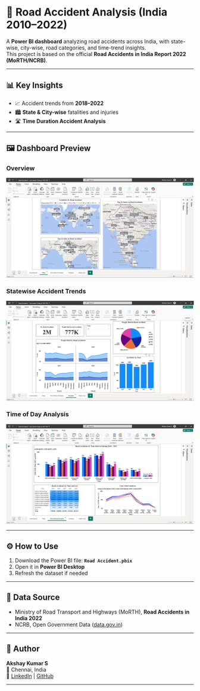 # 🚦 Road Accident Analysis (India 2010–2022)

A **Power BI dashboard** analyzing road accidents across India, with state-wise, city-wise, road categories, and time-trend insights.  
This project is based on the official **Road Accidents in India Report 2022 (MoRTH/NCRB)**.

---

## 📊 Key Insights

- 📈 Accident trends from **2018–2022**  
- 🏙️ **State & City-wise** fatalities and injuries  
- 🛣️ **Time Duration Accident Analysis**
---


## 🖼️ Dashboard Preview

### Overview
![Dashboard Preview](images/dashboard_overview.png)

### Statewise Accident Trends
![Statewise Trends](images/Month_Year_Analysis.png)

### Time of Day Analysis
![Time Analysis](images/time_analysis.png)

---

## ⚙️ How to Use

1. Download the Power BI file: **`Road Accident.pbix`**  
2. Open it in **Power BI Desktop**  
3. Refresh the dataset if needed  

---

## 📌 Data Source

- Ministry of Road Transport and Highways (MoRTH), **Road Accidents in India 2022**  
- NCRB, Open Government Data ([data.gov.in](https://morth.nic.in/sites/default/files/RA_2022_30_Oct.pdf))  


---

## 👤 Author

**Akshay Kumar S**  
📍 Chennai, India  
🔗 [LinkedIn](https://www.linkedin.com/) | [GitHub](https://github.com/your-username)

---







